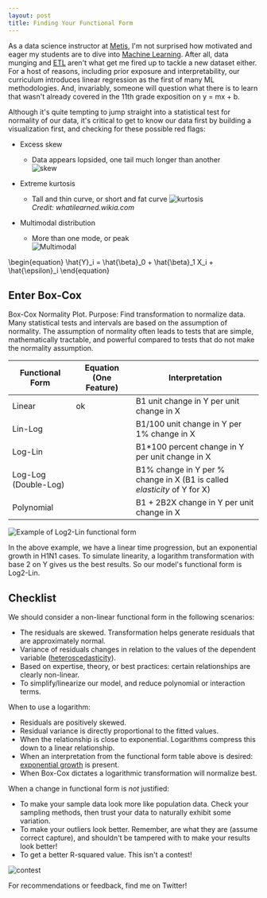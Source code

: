 ```yaml
---
layout: post
title: Finding Your Functional Form
---
```


As a data science instructor at [Metis](https://thisismetis.com), I'm not surprised how motivated and eager my students are to dive into [Machine Learning](https://en.wikipedia.org/wiki/Machine_learning). After all, data munging and [ETL](https://en.wikipedia.org/wiki/Extract,_transform,_load) aren't what get me fired up to tackle a new dataset either. For a host of reasons, including prior exposure and interpretability, our curriculum introduces linear regression as the first of many ML methodologies. And, invariably, someone will question what there is to learn that wasn't already covered in the 11th grade exposition on y = mx + b.



Although it's quite tempting to jump straight into a statistical test for normality of our data, it's critical to get to know our data first by building a visualization first, and checking for these possible red flags:

- Excess skew
  - Data appears lopsided, one tail much longer than another  
![skew](https://upload.wikimedia.org/wikipedia/commons/thumb/f/f8/Negative_and_positive_skew_diagrams_%28English%29.svg/446px-Negative_and_positive_skew_diagrams_%28English%29.svg.png)

- Extreme kurtosis
  - Tall and thin curve, or short and fat curve
![kurtosis](http://schaal15.blog.sbc.edu/files/2014/11/kurtosis1.jpg)  
_Credit: whatilearned.wikia.com_


- Multimodal distribution
  - More than one mode, or peak  
![Multimodal](https://prateekvjoshi.files.wordpress.com/2013/06/multimodal.jpg)

\begin{equation}
\hat{Y}_i = \hat{\beta}_0 + \hat{\beta}_1 X_i + \hat{\epsilon}_i
\end{equation}

## Enter Box-Cox
Box-Cox Normality Plot. Purpose: Find transformation to normalize data. Many statistical tests and intervals are based on the assumption of normality. The assumption of normality often leads to tests that are simple, mathematically tractable, and powerful compared to tests that do not make the normality assumption.

Functional Form | Equation (One Feature) | Interpretation
-----|-------|---------
Linear|ok|B1 unit change in Y per unit change in X
Lin-Log | | B1/100 unit change in Y per 1% change in X
Log-Lin || B1*100 percent change in Y per unit change in X
Log-Log (Double-Log)|| B1% change in Y per % change in X (B1 is called _elasticity_ of Y for X)
Polynomial || B1 + 2B2X change in Y per unit change in X


![Example of Log2-Lin functional form](https://upload.wikimedia.org/wikipedia/commons/f/f8/Influenza-2009-cases-logarithmic.png)

In the above example, we have a linear time progression, but an exponential growth in H1N1 cases. To simulate linearity, a logarithm transformation with base 2 on Y gives us the best results. So our model's functional form is Log2-Lin.

## Checklist
We should consider a non-linear functional form in the following scenarios:

- The residuals are skewed. Transformation helps generate residuals that are approximately normal.
- Variance of residuals changes in relation to the values of the dependent variable ([heteroscedasticity](https://www.google.com/url?sa=t&rct=j&q=&esrc=s&source=web&cd=14&cad=rja&uact=8&ved=0ahUKEwi71Kjm6KfVAhVM7IMKHTwqByAQFghlMA0&url=https%3A%2F%2Fen.wikipedia.org%2Fwiki%2FHeteroscedasticity&usg=AFQjCNE33RI-JSU7FKp2KDZdUo3scXcAyA)).
- Based on expertise, theory, or best practices: certain relationships are clearly non-linear.
- To simplify/linearize our model, and reduce polynomial or interaction terms.


When to use a logarithm:

- Residuals are positively skewed.
- Residual variance is directly proportional to the fitted values.
- When the relationship is close to exponential. Logarithms compress this down to a linear relationship.
- When an interpretation from the functional form table above is desired: [exponential growth](https://en.wikipedia.org/wiki/Exponential_growth) is present.
- When Box-Cox dictates a logarithmic transformation will normalize best.

When a change in functional form is _not_ justified:

- To make your sample data look more like population data. Check your sampling methods, then trust your data to naturally exhibit some variation.
- To make your outliers look better. Remember, are what they are (assume correct capture), and shouldn't be tampered with to make your results look better!
- To get a better R-squared value. This isn't a contest!

![contest](https://media.giphy.com/media/2BN2ByTzeKXKw/giphy.gif)

For recommendations or feedback, find me on Twitter!
